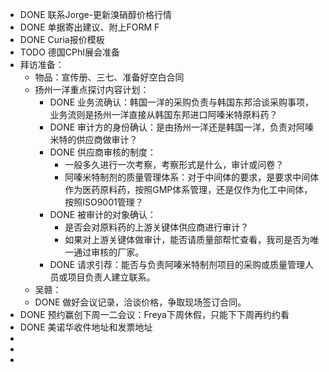 - DONE 联系Jorge-更新溴硝醇价格行情
- DONE 单据寄出建议、附上FORM F
- DONE Curia报价模板
- TODO 德国CPhI展会准备
- 拜访准备：
	- 物品：宣传册、三七、准备好空白合同
	- 扬州一洋重点探讨内容计划：
		- DONE 业务流确认：韩国一洋的采购负责与韩国东邦洽谈采购事项，业务流则是扬州一洋直接从韩国东邦进口阿嗪米特原料药？
		- DONE 审计方的身份确认：是由扬州一洋还是韩国一洋，负责对阿嗪米特的供应商做审计？
		- DONE 供应商审核的制度：
			- 一般多久进行一次考察，考察形式是什么，审计或问卷？
			- 阿嗪米特制剂的质量管理体系：对于中间体的要求，是要求中间体作为医药原料药，按照GMP体系管理，还是仅作为化工中间体，按照ISO9001管理？
		- DONE 被审计的对象确认：
			- 是否会对原料药的上游关键体供应商进行审计？
			- 如果对上游关键体做审计，能否请质量部帮忙查看，我司是否为唯一通过审核的厂家。
		- DONE 请求引荐：能否与负责阿嗪米特制剂项目的采购或质量管理人员或项目负责人建立联系。
	- 吴赣：
	- DONE 做好会议记录，洽谈价格，争取现场签订合同。
- DONE 预约赢创下周一二会议：Freya下周休假，只能下下周再约约看
- DONE 美诺华收件地址和发票地址
-
-
-